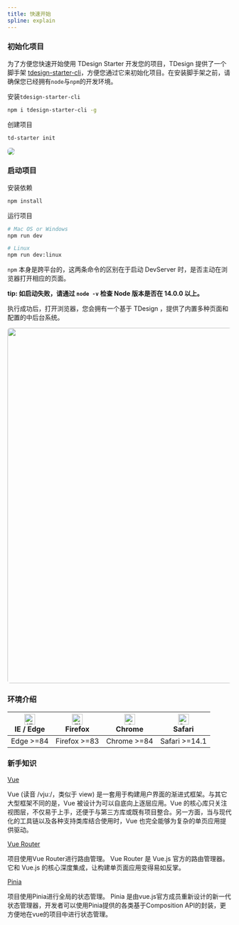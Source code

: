 ```yaml
---
title: 快速开始
spline: explain
---
```


### 初始化项目

为了方便您快速开始使用 TDesign Starter 开发您的项目，TDesign 提供了一个脚手架 [tdesign-starter-cli](https://www.npmjs.com/package/tdesign-starter-cli)，方便您通过它来初始化项目。在安装脚手架之前，请确保您已经拥有`node`与`npm`的开发环境。

安装`tdesign-starter-cli`

```bash
npm i tdesign-starter-cli -g
```

创建项目

```bash
td-starter init
```

<img src="https://tdesign.gtimg.com/starter/starter-cli.png" style="border-radius:6px;border: 1px solid var(--component-border);"/>

### 启动项目

安装依赖

```bash
npm install
```

运行项目

```bash
# Mac OS or Windows
npm run dev

# Linux
npm run dev:linux
```

`npm` 本身是跨平台的，这两条命令的区别在于启动 DevServer 时，是否主动在浏览器打开相应的页面。

**tip: 如启动失败，请通过 `node -v` 检查 Node 版本是否在 14.0.0 以上。**

执行成功后，打开浏览器，您会拥有一个基于 TDesign ，提供了内置多种页面和配置的中后台系统。

<img src="https://tdesign.gtimg.com/starter/starter.png" width="800" style="border-radius:6px;border: 1px solid var(--component-border);"/>

### 环境介绍

| [<img src="https://tdesign.gtimg.com/docs/edge_48x48.png" alt="IE / Edge" width="24px" height="24px" />](http://godban.github.io/browsers-support-badges/)<br/> IE / Edge | [<img src="https://tdesign.gtimg.com/docs/firefox_48x48.png" alt="Firefox" width="24px" height="24px" />](http://godban.github.io/browsers-support-badges/)<br/>Firefox | [<img src="https://tdesign.gtimg.com/docs/chrome_48x48.png" alt="Chrome" width="24px" height="24px" />](http://godban.github.io/browsers-support-badges/)<br/>Chrome | [<img src="https://tdesign.gtimg.com/docs/safari_48x48.png" alt="Safari" width="24px" height="24px" />](http://godban.github.io/browsers-support-badges/)<br/>Safari |
| --- | --- | --- | --- |
| Edge >=84 | Firefox >=83 | Chrome >=84 | Safari >=14.1 |
                                                                         

### 新手知识

[Vue](https://cn.vuejs.org/)

Vue (读音 /vjuː/，类似于 view) 是一套用于构建用户界面的渐进式框架。与其它大型框架不同的是，Vue 被设计为可以自底向上逐层应用。Vue 的核心库只关注视图层，不仅易于上手，还便于与第三方库或既有项目整合。另一方面，当与现代化的工具链以及各种支持类库结合使用时，Vue 也完全能够为复杂的单页应用提供驱动。

[Vue Router](https://router.vuejs.org/zh/)

项目使用Vue Router进行路由管理。
Vue Router 是 Vue.js 官方的路由管理器。它和 Vue.js 的核心深度集成，让构建单页面应用变得易如反掌。

[Pinia](https://pinia.vuejs.org/)

项目使用Pinia进行全局的状态管理。
Pinia 是由vue.js官方成员重新设计的新一代状态管理器，开发者可以使用Pinia提供的各类基于Composition API的封装，更方便地在vue的项目中进行状态管理。
